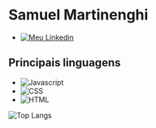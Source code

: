 # Samuel Martinenghi

* [<img alt="Meu Linkedin" src="https://img.shields.io/badge/-Meu%20Linkedin-white?logo=linkedin&logoColor=blue">](https://br.linkedin.com/in/samuel-martinenghi)

## Principais linguagens
* <img alt="Javascript" src="https://img.shields.io/badge/-javascript-yellow?logo=javascript&logoColor=black">
* <img alt="CSS" src="https://img.shields.io/badge/-CSS-blue?logo=css3&logoColor=black">
* <img alt="HTML" src="https://img.shields.io/badge/-HTML-orange?logo=html5&logoColor=black">

![Top Langs](https://github-readme-stats.vercel.app/api/top-langs/?username=Hai-San&layout=compact&custom_title=Linguagens%20mais%20utilizadas&theme=dark)
